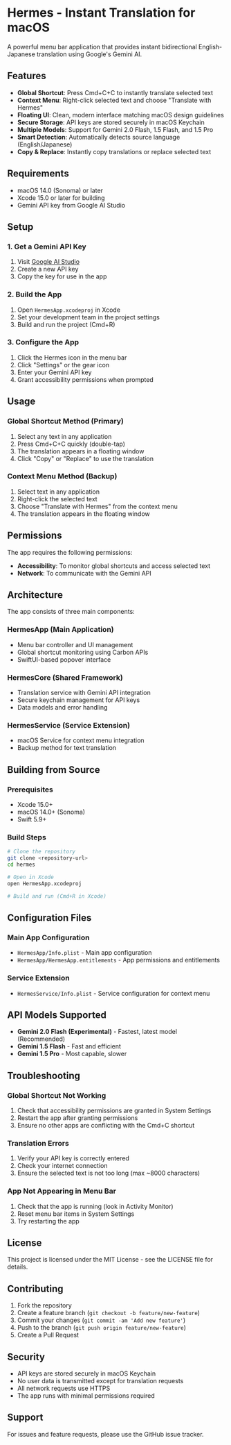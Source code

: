 # Hermes - Instant Translation for macOS

A powerful menu bar application that provides instant bidirectional English-Japanese translation using Google's Gemini AI.

## Features

- **Global Shortcut**: Press Cmd+C+C to instantly translate selected text
- **Context Menu**: Right-click selected text and choose "Translate with Hermes"
- **Floating UI**: Clean, modern interface matching macOS design guidelines
- **Secure Storage**: API keys are stored securely in macOS Keychain
- **Multiple Models**: Support for Gemini 2.0 Flash, 1.5 Flash, and 1.5 Pro
- **Smart Detection**: Automatically detects source language (English/Japanese)
- **Copy & Replace**: Instantly copy translations or replace selected text

## Requirements

- macOS 14.0 (Sonoma) or later
- Xcode 15.0 or later for building
- Gemini API key from Google AI Studio

## Setup

### 1. Get a Gemini API Key

1. Visit [Google AI Studio](https://makersuite.google.com/app/apikey)
2. Create a new API key
3. Copy the key for use in the app

### 2. Build the App

1. Open `HermesApp.xcodeproj` in Xcode
2. Set your development team in the project settings
3. Build and run the project (Cmd+R)

### 3. Configure the App

1. Click the Hermes icon in the menu bar
2. Click "Settings" or the gear icon
3. Enter your Gemini API key
4. Grant accessibility permissions when prompted

## Usage

### Global Shortcut Method (Primary)

1. Select any text in any application
2. Press Cmd+C+C quickly (double-tap)
3. The translation appears in a floating window
4. Click "Copy" or "Replace" to use the translation

### Context Menu Method (Backup)

1. Select text in any application
2. Right-click the selected text
3. Choose "Translate with Hermes" from the context menu
4. The translation appears in the floating window

## Permissions

The app requires the following permissions:

- **Accessibility**: To monitor global shortcuts and access selected text
- **Network**: To communicate with the Gemini API

## Architecture

The app consists of three main components:

### HermesApp (Main Application)
- Menu bar controller and UI management
- Global shortcut monitoring using Carbon APIs
- SwiftUI-based popover interface

### HermesCore (Shared Framework)
- Translation service with Gemini API integration
- Secure keychain management for API keys
- Data models and error handling

### HermesService (Service Extension)
- macOS Service for context menu integration
- Backup method for text translation

## Building from Source

### Prerequisites
- Xcode 15.0+
- macOS 14.0+ (Sonoma)
- Swift 5.9+

### Build Steps
```bash
# Clone the repository
git clone <repository-url>
cd hermes

# Open in Xcode
open HermesApp.xcodeproj

# Build and run (Cmd+R in Xcode)
```

## Configuration Files

### Main App Configuration
- `HermesApp/Info.plist` - Main app configuration
- `HermesApp/HermesApp.entitlements` - App permissions and entitlements

### Service Extension
- `HermesService/Info.plist` - Service configuration for context menu

## API Models Supported

- **Gemini 2.0 Flash (Experimental)** - Fastest, latest model (Recommended)
- **Gemini 1.5 Flash** - Fast and efficient
- **Gemini 1.5 Pro** - Most capable, slower

## Troubleshooting

### Global Shortcut Not Working
1. Check that accessibility permissions are granted in System Settings
2. Restart the app after granting permissions
3. Ensure no other apps are conflicting with the Cmd+C shortcut

### Translation Errors
1. Verify your API key is correctly entered
2. Check your internet connection
3. Ensure the selected text is not too long (max ~8000 characters)

### App Not Appearing in Menu Bar
1. Check that the app is running (look in Activity Monitor)
2. Reset menu bar items in System Settings
3. Try restarting the app

## License

This project is licensed under the MIT License - see the LICENSE file for details.

## Contributing

1. Fork the repository
2. Create a feature branch (`git checkout -b feature/new-feature`)
3. Commit your changes (`git commit -am 'Add new feature'`)
4. Push to the branch (`git push origin feature/new-feature`)
5. Create a Pull Request

## Security

- API keys are stored securely in macOS Keychain
- No user data is transmitted except for translation requests
- All network requests use HTTPS
- The app runs with minimal permissions required

## Support

For issues and feature requests, please use the GitHub issue tracker.

